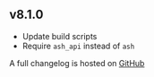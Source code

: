 ## v8.1.0
- Update build scripts
- Require `ash_api` instead of `ash`

A full changelog is hosted on [GitHub](https://github.com/Trikzon/armor-visibility/blob/1.20/CHANGELOG.md)
